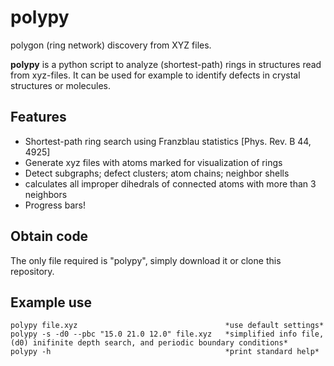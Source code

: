 # polypy
polygon (ring network) discovery from XYZ files.

**polypy** is a python script to analyze (shortest-path) rings in structures read from xyz-files. 
It can be used for example to identify defects in crystal structures or molecules.

## Features
- Shortest-path ring search using Franzblau statistics [Phys. Rev. B 44, 4925]
- Generate xyz files with atoms marked for visualization of rings
- Detect subgraphs; defect clusters; atom chains; neighbor shells
- calculates all improper dihedrals of connected atoms with more than 3 neighbors
- Progress bars!

## Obtain code

The only file required is "polypy", simply download it or clone this repository.

## Example use
    polypy file.xyz                                 *use default settings*
    polypy -s -d0 --pbc "15.0 21.0 12.0" file.xyz   *simplified info file, (d0) inifinite depth search, and periodic boundary conditions*
    polypy -h                                       *print standard help*
    
